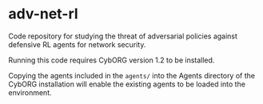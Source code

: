 # adv-net-rl
Code repository for studying the threat of adversarial policies against defensive RL agents for network security.

Running this code requires CybORG version 1.2 to be installed. 

Copying the agents included in the `agents/` into the Agents directory of the CybORG installation will enable the existing agents to be loaded into the environment. 
